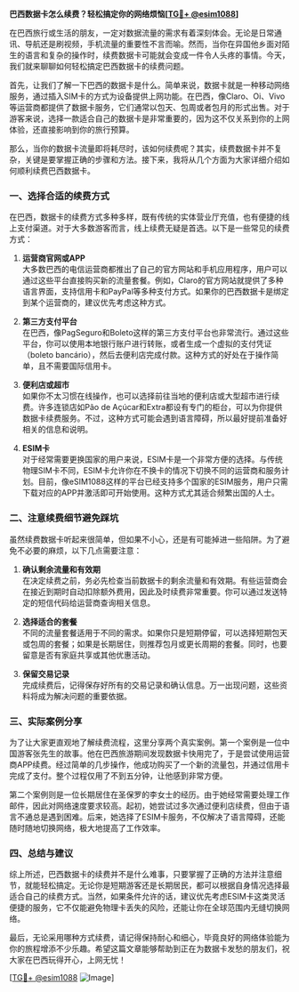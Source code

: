 **巴西数据卡怎么续费？轻松搞定你的网络烦恼[[TG💪+ @esim1088](https://t.me/s/esim1088)]**

在巴西旅行或生活的朋友，一定对数据流量的需求有着深刻体会。无论是日常通讯、导航还是刷视频，手机流量的重要性不言而喻。然而，当你在异国他乡面对陌生的语言和复杂的操作时，续费数据卡可能就会变成一件令人头疼的事情。今天，我们就来聊聊如何轻松搞定巴西数据卡的续费问题。

首先，让我们了解一下巴西的数据卡是什么。简单来说，数据卡就是一种移动网络服务，通过插入SIM卡的方式为设备提供上网功能。在巴西，像Claro、Oi、Vivo等运营商都提供了数据卡服务，它们通常以包天、包周或者包月的形式出售。对于游客来说，选择一款适合自己的数据卡是非常重要的，因为这不仅关系到你的上网体验，还直接影响到你的旅行预算。

那么，当你的数据卡流量即将耗尽时，该如何续费呢？其实，续费数据卡并不复杂，关键是要掌握正确的步骤和方法。接下来，我将从几个方面为大家详细介绍如何顺利续费巴西数据卡。

### 一、选择合适的续费方式

在巴西，数据卡的续费方式多种多样，既有传统的实体营业厅充值，也有便捷的线上支付渠道。对于大多数游客而言，线上续费无疑是首选。以下是一些常见的续费方式：

1. **运营商官网或APP**  
   大多数巴西的电信运营商都推出了自己的官方网站和手机应用程序，用户可以通过这些平台直接购买新的流量套餐。例如，Claro的官方网站就提供了多种语言界面，支持信用卡和PayPal等多种支付方式。如果你的巴西数据卡是绑定到某个运营商的，建议优先考虑这种方式。

2. **第三方支付平台**  
   在巴西，像PagSeguro和Boleto这样的第三方支付平台也非常流行。通过这些平台，你可以使用本地银行账户进行转账，或者生成一个虚拟的支付凭证（boleto bancário），然后去便利店完成付款。这种方式的好处在于操作简单，且不需要国际信用卡。

3. **便利店或超市**  
   如果你不太习惯在线操作，也可以选择前往当地的便利店或大型超市进行续费。许多连锁店如Pão de Açúcar和Extra都设有专门的柜台，可以为你提供数据卡续费服务。不过，这种方式可能会遇到语言障碍，所以最好提前准备好相关的信息和说明。

4. **ESIM卡**  
   对于经常需要更换国家的用户来说，ESIM卡是一个非常方便的选择。与传统物理SIM卡不同，ESIM卡允许你在不换卡的情况下切换不同的运营商和服务计划。目前，像eSIM1088这样的平台已经支持多个国家的ESIM服务，用户只需下载对应的APP并激活即可开始使用。这种方式尤其适合频繁出国的人士。

### 二、注意续费细节避免踩坑

虽然续费数据卡听起来很简单，但如果不小心，还是有可能掉进一些陷阱。为了避免不必要的麻烦，以下几点需要注意：

1. **确认剩余流量和有效期**  
   在决定续费之前，务必先检查当前数据卡的剩余流量和有效期。有些运营商会在接近到期时自动扣除额外费用，因此及时续费非常重要。你可以通过发送特定的短信代码给运营商查询相关信息。

2. **选择适合的套餐**  
   不同的流量套餐适用于不同的需求。如果你只是短期停留，可以选择短期包天或包周的套餐；如果是长期居住，则推荐包月或更长周期的套餐。同时，也要留意是否有家庭共享或其他优惠活动。

3. **保留交易记录**  
   完成续费后，记得保存好所有的交易记录和确认信息。万一出现问题，这些资料将成为解决问题的重要依据。

### 三、实际案例分享

为了让大家更直观地了解续费流程，这里分享两个真实案例。第一个案例是一位中国游客张先生的故事。他在巴西旅游期间发现数据卡快用完了，于是尝试使用运营商APP续费。经过简单的几步操作，他成功购买了一个新的流量包，并通过信用卡完成了支付。整个过程仅用了不到五分钟，让他感到非常方便。

第二个案例则是一位长期居住在圣保罗的李女士的经历。由于她经常需要处理工作邮件，因此对网络速度要求较高。起初，她尝试过多次通过便利店续费，但由于语言不通总是遇到困难。后来，她选择了ESIM卡服务，不仅解决了语言障碍，还能随时随地切换网络，极大地提高了工作效率。

### 四、总结与建议

综上所述，巴西数据卡的续费并不是什么难事，只要掌握了正确的方法并注意细节，就能轻松搞定。无论你是短期游客还是长期居民，都可以根据自身情况选择最适合自己的续费方式。当然，如果条件允许的话，建议优先考虑ESIM卡这类灵活便捷的服务，它不仅能避免物理卡丢失的风险，还能让你在全球范围内无缝切换网络。

最后，无论采用哪种方式续费，请记得保持耐心和细心，毕竟良好的网络体验能为你的旅程增添不少乐趣。希望这篇文章能够帮助到正在为数据卡发愁的朋友们，祝大家在巴西玩得开心，上网无忧！

[[TG💪+ @esim1088](https://t.me/s/esim1088) ![Image](https://i.postimg.cc/4NQfJmqS/Snipaste-2025-05-13-00-14-12.png)]